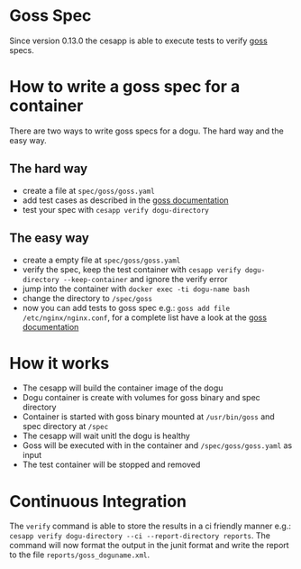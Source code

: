 # Goss Spec

Since version 0.13.0 the cesapp is able to execute tests to verify [goss](https://github.com/aelsabbahy/goss) specs.

# How to write a goss spec for a container

There are two ways to write goss specs for a dogu. The hard way and the easy way.

## The hard way

* create a file at `spec/goss/goss.yaml`
* add test cases as described in the [goss documentation](https://github.com/aelsabbahy/goss/blob/master/docs/manual.md#available-tests)
* test your spec with `cesapp verify dogu-directory`

## The easy way

* create a empty file at `spec/goss/goss.yaml`
* verify the spec, keep the test container with `cesapp verify dogu-directory --keep-container` and ignore the verify error
* jump into the container with `docker exec -ti dogu-name bash`
* change the directory to `/spec/goss`
* now you can add tests to goss spec e.g.: `goss add file /etc/nginx/nginx.conf`, for a complete list have a look at the [goss documentation](https://github.com/aelsabbahy/goss/blob/master/docs/manual.md#available-tests)

# How it works

* The cesapp will build the container image of the dogu
* Dogu container is create with volumes for goss binary and spec directory
* Container is started with goss binary mounted at `/usr/bin/goss` and spec directory at `/spec`
* The cesapp will wait unitl the dogu is healthy
* Goss will be executed with in the container and `/spec/goss/goss.yaml` as input
* The test container will be stopped and removed

# Continuous Integration

The `verify` command is able to store the results in a ci friendly manner e.g.: `cesapp verify dogu-directory --ci --report-directory reports`.
The command will now format the output in the junit format and write the report to the file `reports/goss_doguname.xml`.